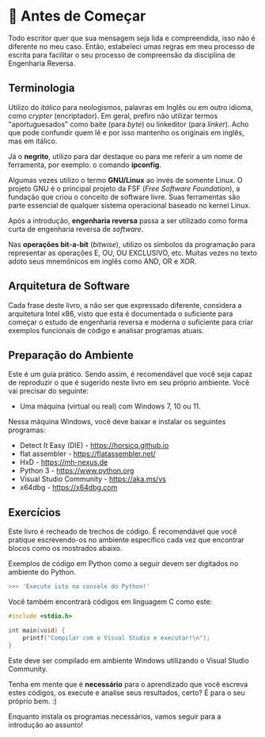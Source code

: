 # 👀 Antes de Começar

Todo escritor quer que sua mensagem seja lida e compreendida, isso não é diferente no meu caso. Então, estabeleci umas regras em meu processo de escrita para facilitar o seu processo de compreensão da disciplina de Engenharia Reversa.

## Terminologia

Utilizo do _itálico_ para neologismos, palavras em Inglês ou em outro idioma, como _crypter_ (encriptador). Em geral, prefiro não utilizar termos "aportuguesados" como baite (para _byte_) ou linkeditor (para _linker_). Acho que pode confundir quem lê e por isso mantenho os originais em inglês, mas em itálico.

Já o **negrito**, utilizo para dar destaque ou para me referir a um nome de ferramenta, por exemplo: o comando **ipconfig**.

Algumas vezes utilizo o termo **GNU/Linux** ao invés de somente Linux. O projeto GNU é o principal projeto da FSF (_Free Software Foundation_), a fundação que criou o conceito de software livre. Suas ferramentas são parte essencial de qualquer sistema operacional baseado no kernel Linux.

Após a introdução, **engenharia reversa** passa a ser utilizado como forma curta de engenharia reversa de _software_.

Nas **operações bit-a-bit** (_bitwise_), utilizo os símbolos da programação para representar as operações E, OU, OU EXCLUSIVO, etc. Muitas vezes no texto adoto seus mnemônicos em inglês como AND, OR e XOR.

## Arquitetura de Software

Cada frase deste livro, a não ser que expressado diferente, considera a arquitetura Intel x86, visto que esta é documentada o suficiente para começar o estudo de engenharia reversa e moderna o suficiente para criar exemplos funcionais de código e analisar programas atuais.

## Preparação do Ambiente

Este é um guia prático. Sendo assim, é recomendável que você seja capaz de reproduzir o que é sugerido neste livro em seu próprio ambiente. Você vai precisar do seguinte:

* Uma máquina (virtual ou real) com Windows 7, 10 ou 11.

Nessa máquina Windows, você deve baixar e instalar os seguintes programas:

* Detect It Easy (DIE) - https://horsicq.github.io
* flat assembler - https://flatassembler.net/
* HxD - https://mh-nexus.de
* Python 3 - https://www.python.org
* Visual Studio Community - https://aka.ms/vs
* x64dbg - https://x64dbg.com

## Exercícios

Este livro é recheado de trechos de código. É recomendável que você pratique escrevendo-os no ambiente específico cada vez que encontrar blocos como os mostrados abaixo.

Exemplos de código em Python como a seguir devem ser digitados no ambiente do Python.

```python
>>> 'Execute isto na console do Python!'
```

Você também encontrará códigos em linguagem C como este:

```c
#include <stdio.h>

int main(void) {
    printf("Compilar com o Visual Studio e executar!\n");
}
```

Este deve ser compilado em ambiente Windows utilizando o Visual Studio Community.

Tenha em mente que é **necessário** para o aprendizado que você escreva estes códigos, os execute e analise seus resultados, certo? É para o seu próprio bem. :)

Enquanto instala os programas necessários, vamos seguir para a introdução ao assunto!
